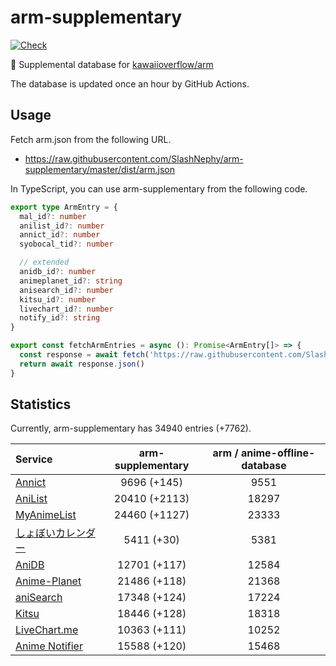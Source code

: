 # arm-supplementary

[![Check](https://github.com/SlashNephy/arm-supplementary/actions/workflows/check-node.yml/badge.svg)](https://github.com/SlashNephy/arm-supplementary/actions/workflows/check-node.yml)

💊 Supplemental database for [kawaiioverflow/arm](https://github.com/kawaiioverflow/arm)

The database is updated once an hour by GitHub Actions.

## Usage

Fetch arm.json from the following URL.

- https://raw.githubusercontent.com/SlashNephy/arm-supplementary/master/dist/arm.json

In TypeScript, you can use arm-supplementary from the following code.

```TypeScript
export type ArmEntry = {
  mal_id?: number
  anilist_id?: number
  annict_id?: number
  syobocal_tid?: number

  // extended
  anidb_id?: number
  animeplanet_id?: string
  anisearch_id?: number
  kitsu_id?: number
  livechart_id?: number
  notify_id?: string
}

export const fetchArmEntries = async (): Promise<ArmEntry[]> => {
  const response = await fetch('https://raw.githubusercontent.com/SlashNephy/arm-supplementary/master/dist/arm.json')
  return await response.json()
}
```

## Statistics

Currently, arm-supplementary has 34940 entries (+7762).

| Service                                     | arm-supplementary | arm / anime-offline-database |
| :------------------------------------------ | :---------------: | :--------------------------: |
| [Annict](https://annict.com)                |    9696 (+145)    |             9551             |
| [AniList](https://anilist.co)               |   20410 (+2113)   |            18297             |
| [MyAnimeList](https://myanimelist.net)      |   24460 (+1127)   |            23333             |
| [しょぼいカレンダー](https://cal.syoboi.jp) |    5411 (+30)     |             5381             |
| [AniDB](https://anidb.net)                  |   12701 (+117)    |            12584             |
| [Anime-Planet](https://anime-planet.com)    |   21486 (+118)    |            21368             |
| [aniSearch](https://anisearch.com)          |   17348 (+124)    |            17224             |
| [Kitsu](https://kitsu.io)                   |   18446 (+128)    |            18318             |
| [LiveChart.me](https://livechart.me)        |   10363 (+111)    |            10252             |
| [Anime Notifier](https://notify.moe)        |   15588 (+120)    |            15468             |
